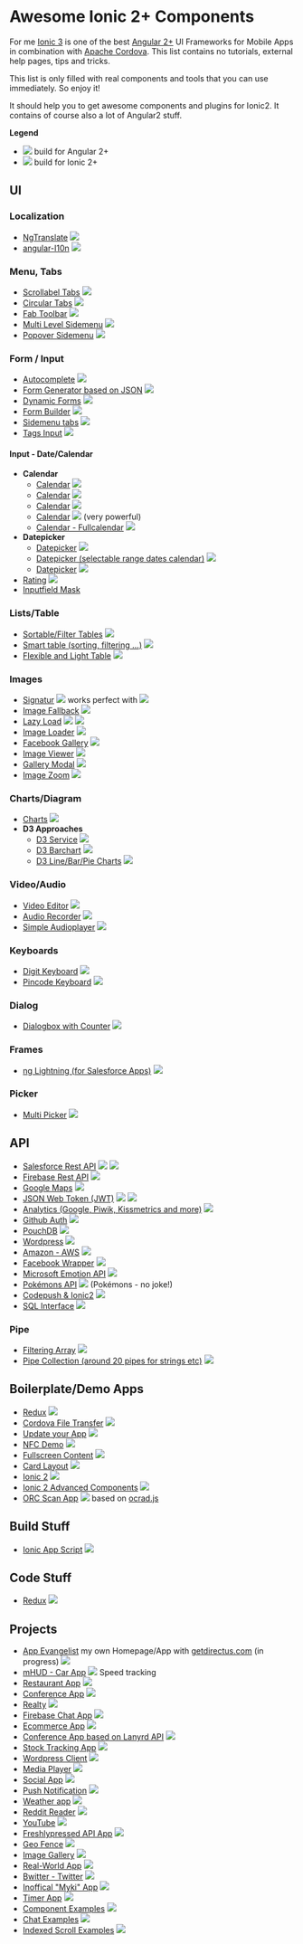 # Awesome Ionic 2+ Components

For me [Ionic 3](http://ionicframework.com) is one of the best [Angular 2+](https://angular.io/) UI Frameworks for Mobile Apps in combination with [Apache Cordova](https://cordova.apache.org/). This list contains no tutorials, external help pages, tips and tricks. 

This list is only filled  with real components and tools that you can use immediately. So enjoy it!

It should help you to get awesome components and plugins for Ionic2. It contains of course also a lot of Angular2 stuff.

**Legend**

* ![](angular.png) build for Angular 2+
* ![](ionic.png) build for Ionic 2+

## UI

### Localization
* [NgTranslate](https://github.com/ngx-translate/core) ![](angular.png)
* [angular-I10n](https://github.com/robisim74/angular-l10n) ![](angular.png)

### Menu, Tabs
* [Scrollabel Tabs](https://github.com/SinoThomas/Ionic2-ScrollableTabs) ![](ionic.png) 
* [Circular Tabs](https://github.com/SinoThomas/Ionic2-CircularTabs) ![](ionic.png)
* [Fab Toolbar](https://github.com/ekhmoi/fab-toolbar) ![](ionic.png)
* [Multi Level Sidemenu](https://github.com/sebaferreras/Ionic2-MultiLevelSideMenu) ![](ionic.png)
* [Popover Sidemenu](https://github.com/philipbrack/ionic2-menu-alternative-popover) ![](ionic.png)

### Form / Input
* [Autocomplete](https://github.com/kadoshms/ionic2-autocomplete) ![](ionic.png)
* [Form Generator based on JSON](https://github.com/makinacorpus/angular2-schema-form) ![](angular.png) 
* [Dynamic Forms](https://github.com/udos86/ng2-dynamic-forms/) ![](angular.png) 
* [Form Builder](https://github.com/rohitg7/ionic2-form-builder) ![](ionic.png)
* [Sidemenu tabs](https://github.com/seanmavley/ionic2-sidemenu-tabs) ![](ionic.png)
* [Tags Input](https://github.com/HsuanXyz/ionic-tags-input) ![](ionic.png)

#### Input - Date/Calendar
* **Calendar**
   * [Calendar](https://github.com/twinssbc/Ionic2-Calendar)  ![](ionic.png)
   * [Calendar](https://github.com/alexandretok/easy-ionic2-calendar) ![](ionic.png)
   * [Calendar](https://github.com/redpandatronicsuk/ionic2calendar) ![](ionic.png)
   * [Calendar](https://github.com/mattlewis92/angular-calendar) ![](angular.png) (very powerful) 
   * [Calendar - Fullcalendar](https://github.com/nekken/ng2-fullcalendar) ![](angular.png)
* **Datepicker**
   * [Datepicker](https://github.com/misha130/datepicker-ionic2)  ![](ionic.png)
   * [Datepicker (selectable range dates calendar)](https://github.com/HsuanXyz/ion2-calendar) ![](ionic.png)
   * [Datepicker](https://github.com/rajeshwarpatlolla/ionic2-datepicker) ![](ionic.png)
* [Rating](https://github.com/andrucz/ionic2-rating)  ![](ionic.png)
* [Inputfield Mask](https://github.com/text-mask/text-mask)

### Lists/Table

* [Sortable/Filter Tables](https://github.com/valor-software/ng2-table) ![](angular.png) 
* [Smart table (sorting, filtering ...)](https://github.com/akveo/ng2-smart-table) ![](angular.png)
* [Flexible and Light Table](https://github.com/swimlane/ngx-datatable) ![](angular.png)

### Images
* [Signatur](https://github.com/wulfsolter/angular2-signaturepad) ![](angular.png) works perfect with ![](ionic.png) 
* [Image Fallback](https://github.com/VadimDez/ng2-img-fallback) ![](angular.png)
* [Lazy Load](https://github.com/tjoskar/ng2-lazyload-image) ![](ionic.png) ![](angular.png)
* [Image Loader](https://github.com/zyramedia/ionic-image-loader) ![](ionic.png)
* [Facebook Gallery](https://github.com/skyfloyd/ionic2-fb-gallery) ![](ionic.png)
* [Image Viewer](https://github.com/Riron/ionic-img-viewer) ![](ionic.png)
* [Gallery Modal](https://github.com/nikini/ionic-gallery-modal) ![](ionic.png)
* [Image Zoom](https://github.com/brtnshrdr/angular2-image-zoom) ![](angular.png)

### Charts/Diagram
* [Charts](https://github.com/valor-software/ng2-charts) ![](angular.png)
* **D3 Approaches**
  * [D3 Service](https://github.com/tomwanzek/d3-ng2-service) ![](angular.png)
  * [D3 Barchart](https://github.com/keathmilligan/angular2-d3-v4) ![](angular.png)
  * [D3 Line/Bar/Pie Charts](https://github.com/datencia/d3js-angular2-example) ![](angular.png)

### Video/Audio
* [Video Editor](https://github.com/rossmartin/video-editor-ionic2) ![](ionic.png)
* [Audio Recorder](https://github.com/tracktunes/ionic-recorder) ![](ionic.png)
* [Simple Audioplayer](https://github.com/arielfaur/ionic-audio) ![](ionic.png)

### Keyboards
* [Digit Keyboard](https://github.com/skol-pro/ion-digit-keyboard-v2) ![](ionic.png)
* [Pincode Keyboard](https://github.com/HsuanXyz/ionic2-pincode-input) ![](ionic.png)

### Dialog
* [Dialogbox with Counter](https://github.com/HsuanXyz/ionic2-extend-alert) ![](ionic.png)

### Frames
* [ng Lightning (for Salesforce Apps)](https://github.com/ng-lightning/ng-lightning) ![](angular.png)

### Picker
* [Multi Picker](https://github.com/raychenfj/ion-multi-picker) ![](ionic.png)

## API
* [Salesforce Rest API](https://github.com/ccoenraets/forcejs) ![](ionic.png) ![](angular.png)
* [Firebase Rest API](https://github.com/angular/angularfire2) ![](angular.png)
* [Google Maps](https://angular-maps.com/) ![](angular.png)
* [JSON Web Token (JWT)](https://github.com/auth0/angular2-jwt) ![](angular.png) ![](ionic.png)
* [Analytics (Google, Piwik, Kissmetrics and more)](https://github.com/angulartics/angulartics2) ![](angular.png)
* [Github Auth](https://auth0.com/authenticate/ionic2/github) ![](ionic.png)
* [PouchDB](https://github.com/ashteya/ionic2-tutorial-pouchdb) ![](ionic.png)
* [Wordpress](https://github.com/scottopolis/ionic2-wp-api) ![](ionic.png)
* [Amazon - AWS](https://github.com/vbudilov/aws-cognito-ionic2) ![](ionic.png)
* [Facebook Wrapper](https://github.com/zyramedia/ng2-facebook-sdk) ![](angular.png)
* [Microsoft Emotion API](https://github.com/lazyc97/emo-clash) ![](ionic.png)
* [Pokémons API](https://github.com/loiane/ionic2-pokedex) ![](ionic.png) (Pokémons - no joke!)
* [Codepush & Ionic2](https://github.com/ksachdeva/ionic2-code-push) ![](ionic.png)
* [SQL Interface](https://github.com/seand88/ionic2-sql-interface) ![](ionic.png)

### Pipe
* [Filtering Array](https://github.com/VadimDez/ng2-filter-pipe) ![](angular.png)
* [Pipe Collection (around 20 pipes for strings etc)](https://github.com/danrevah/ngx-pipes) ![](angular.png)


## Boilerplate/Demo Apps
* [Redux](https://github.com/janjarfalk/ionic2-angular2-ts-redux-boilerplate) ![](ionic.png)
* [Cordova File Transfer](https://github.com/dsgriffin/ionic-2-file-transfer-example) ![](ionic.png)
* [Update your App](https://github.com/NextFaze/ionic-manup) ![](ionic.png)
* [NFC Demo](https://github.com/RedFroggy/ionic2-nfc-app) ![](ionic.png)
* [Fullscreen Content](https://github.com/sebaferreras/Ionic2-FullscreenContent) ![](ionic.png)
* [Card Layout](https://github.com/joshuamorony/ionic2-card-layout) ![](ionic.png)
* [Ionic 2](https://github.com/marcoturi/ionic2-boilerplate) ![](ionic.png)
* [Ionic 2 Advanced Components](https://github.com/yannbf/ionic2-components) ![](ionic.png)
* [ORC Scan App](https://github.com/matiastucci/ionic-ocr-example) ![](ionic.png) based on [ocrad.js](https://github.com/antimatter15/ocrad.js)

## Build Stuff
* [Ionic App Script](https://github.com/driftyco/ionic-app-scripts) ![](ionic.png)

## Code Stuff
* [Redux](https://github.com/angular-redux/store) ![](angular.png)

## Projects
* [App Evangelist](https://github.com/fishme/app-evangelist.com) my own Homepage/App with [getdirectus.com](getdirectus.com)  (in progress) ![](ionic.png)
* [mHUD - Car App](https://github.com/paulcockrell/mHUD) ![](ionic.png) Speed tracking
* [Restaurant App](https://github.com/srehanuddin/Ionic2-ResturantApp) ![](ionic.png)
* [Conference App](https://github.com/driftyco/ionic-conference-app) ![](ionic.png)
* [Realty](https://github.com/ccoenraets/ionic2-realty) ![](ionic.png)
* [Firebase Chat App](https://github.com/ionic2blueprints/firebase-chat) ![](ionic.png)
* [Ecommerce App](https://github.com/ionic2blueprints/ionic2-marketcloud) ![](ionic.png)
* [Conference App based on Lanyrd API](https://github.com/ionic2blueprints/conference-app) ![](ionic.png)
* [Stock Tracking App](https://github.com/ionic2blueprints/ionic2-stockmarket) ![](ionic.png)
* [Wordpress Client](https://github.com/ionic2blueprints/ionic2-wp-client) ![](ionic.png)
* [Media Player](https://github.com/ionic2blueprints/media-player) ![](ionic.png)
* [Social App](https://github.com/ionic2blueprints/social-app) ![](ionic.png)
* [Push Notification](https://github.com/aggarwalankush/ionic2-push-base) ![](ionic.png)
* [Weather app](https://github.com/aggarwalankush/ionic2-mosum) ![](ionic.png)
* [Reddit Reader](https://github.com/smartapant/ionic2-reddit-reader) ![](ionic.png)
* [YouTube](https://github.com/hughred22/Ionic2-Angular2-YouTube-Channel-App) ![](ionic.png)
* [Freshlypressed API App](https://github.com/rajayogan/ionic2-freshlypressed) ![](ionic.png)
* [Geo Fence](https://github.com/tsubik/ionic2-geofence) ![](ionic.png)
* [Image Gallery](https://github.com/driftyco/ionic-image-gallery-app) ![](ionic.png)
* [Real-World App](https://github.com/seeschweiler/iongithub) ![](ionic.png)
* [Bwitter - Twitter](https://github.com/obetomuniz/ionic2-bwitter) ![](ionic.png)
* [Inoffical "Myki" App](https://github.com/longzheng/mypal-ionic) ![](ionic.png)
* [Timer App](https://github.com/imjohnbo/ionic2-timer) ![](ionic.png)
* [Component Examples](https://github.com/yannbf/ionic3-components) ![](ionic.png)
* [Chat Examples](https://github.com/HsuanXyz/ionic3-chat) ![](ionic.png)
* [Indexed Scroll Examples](https://github.com/HsuanXyz/ionic2-indexed-scroll) ![](ionic.png)
